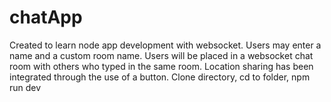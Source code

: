 # chatApp
Created to learn node app development with websocket. 
Users may enter a name and a custom room name.
Users will be placed in a websocket chat room with others
who typed in the same room. 
Location sharing has been integrated through the use of a button.
Clone directory, cd to folder, npm run dev 
